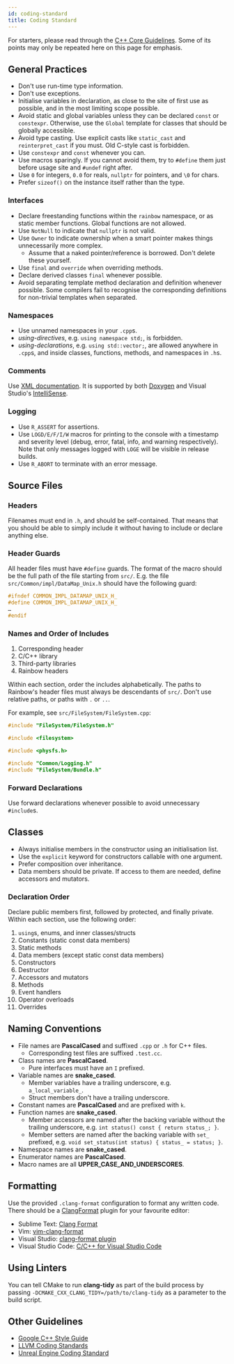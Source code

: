 ```yaml
---
id: coding-standard
title: Coding Standard
---
```


For starters, please read through the
[C++ Core Guidelines](https://isocpp.github.io/CppCoreGuidelines/CppCoreGuidelines).
Some of its points may only be repeated here on this page for emphasis.

## General Practices

* Don't use run-time type information.
* Don't use exceptions.
* Initialise variables in declaration, as close to the site of first use as
  possible, and in the most limiting scope possible.
* Avoid static and global variables unless they can be declared `const` or
  `constexpr`. Otherwise, use the `Global` template for classes that should be
  globally accessible.
* Avoid type casting. Use explicit casts like `static_cast` and
  `reinterpret_cast` if you must. Old C-style cast is forbidden.
* Use `constexpr` and `const` whenever you can.
* Use macros sparingly. If you cannot avoid them, try to `#define` them just
  before usage site and `#undef` right after.
* Use `0` for integers, `0.0` for reals, `nullptr` for pointers, and `\0` for
  chars.
* Prefer `sizeof()` on the instance itself rather than the type.

### Interfaces

* Declare freestanding functions within the `rainbow` namespace, or as static
  member functions. Global functions are not allowed.
* Use `NotNull` to indicate that `nullptr` is not valid.
* Use `Owner` to indicate ownership when a smart pointer makes things
  unnecessarily more complex.
  * Assume that a naked pointer/reference is borrowed. Don't delete these
    yourself.
* Use `final` and `override` when overriding methods.
* Declare derived classes `final` whenever possible.
* Avoid separating template method declaration and definition whenever possible.
  Some compilers fail to recognise the corresponding definitions for non-trivial
  templates when separated.

### Namespaces

* Use unnamed namespaces in your `.cpp`s.
* _using-directives_, e.g. `using namespace std;`, is forbidden.
* _using-declarations_, e.g. `using std::vector;`, are allowed anywhere in
  `.cpp`s, and inside classes, functions, methods, and namespaces in `.h`s.

### Comments

Use [XML documentation](https://docs.microsoft.com/en-us/cpp/build/reference/xml-documentation-visual-cpp).
It is supported by both [Doxygen](http://doxygen.org/) and Visual Studio's
[IntelliSense](https://docs.microsoft.com/en-us/visualstudio/ide/using-intellisense).

### Logging

* Use `R_ASSERT` for assertions.
* Use `LOGD/E/F/I/W` macros for printing to the console with a timestamp and
  severity level (debug, error, fatal, info, and warning respectively). Note
  that only messages logged with `LOGE` will be visible in release builds.
* Use `R_ABORT` to terminate with an error message.

## Source Files

### Headers

Filenames must end in `.h`, and should be self-contained. That means that you
should be able to simply include it without having to include or declare
anything else.

### Header Guards

All header files must have `#define` guards. The format of the macro should be
the full path of the file starting from `src/`. E.g. the file
`src/Common/impl/DataMap_Unix.h` should have the following guard:

```c++
#ifndef COMMON_IMPL_DATAMAP_UNIX_H_
#define COMMON_IMPL_DATAMAP_UNIX_H_
…
#endif
```

### Names and Order of Includes

1. Corresponding header
2. C/C++ library
3. Third-party libraries
4. Rainbow headers

Within each section, order the includes alphabetically. The paths to Rainbow's
header files must always be descendants of `src/`. Don't use relative paths, or
paths with `.` or `..`.

For example, see `src/FileSystem/FileSystem.cpp`:

```c++
#include "FileSystem/FileSystem.h"

#include <filesystem>

#include <physfs.h>

#include "Common/Logging.h"
#include "FileSystem/Bundle.h"
```

### Forward Declarations

Use forward declarations whenever possible to avoid unnecessary `#include`s.

## Classes

* Always initialise members in the constructor using an initialisation list.
* Use the `explicit` keyword for constructors callable with one argument.
* Prefer composition over inheritance.
* Data members should be private. If access to them are needed, define accessors
  and mutators.

### Declaration Order

Declare public members first, followed by protected, and finally private. Within
each section, use the following order:

1. `using`s, enums, and inner classes/structs
2. Constants (static const data members)
3. Static methods
4. Data members (except static const data members)
5. Constructors
6. Destructor
7. Accessors and mutators
8. Methods
9. Event handlers
10. Operator overloads
11. Overrides

## Naming Conventions

* File names are **PascalCased** and suffixed `.cpp` or `.h` for C++ files.
  * Corresponding test files are suffixed `.test.cc`.
* Class names are **PascalCased**.
  * Pure interfaces must have an `I` prefixed.
* Variable names are **snake_cased**.
  * Member variables have a trailing underscore, e.g. `a_local_variable_`.
  * Struct members don't have a trailing underscore.
* Constant names are **PascalCased** and are prefixed with `k`.
* Function names are **snake_cased**.
  * Member accessors are named after the backing variable without the trailing
    underscore, e.g. `int status() const { return status_; }`.
  * Member setters are named after the backing variable with `set_` prefixed,
    e.g. `void set_status(int status) { status_ = status; }`.
* Namespace names are **snake_cased**.
* Enumerator names are **PascalCased**.
* Macro names are all **UPPER_CASE_AND_UNDERSCORES**.

## Formatting

Use the provided `.clang-format` configuration to format any written code. There
should be a [ClangFormat](https://clang.llvm.org/docs/ClangFormat.html) plugin
for your favourite editor:

* Sublime Text: [Clang Format](https://github.com/rosshemsley/SublimeClangFormat)
* Vim: [vim-clang-format](https://github.com/rhysd/vim-clang-format)
* Visual Studio: [clang-format plugin](https://llvm.org/builds/)
* Visual Studio Code: [C/C++ for Visual Studio Code](https://code.visualstudio.com/docs/languages/cpp)

## Using Linters

You can tell CMake to run **clang-tidy** as part of the build process by passing
`-DCMAKE_CXX_CLANG_TIDY=/path/to/clang-tidy` as a parameter to the build script.

## Other Guidelines

* [Google C++ Style Guide](https://google.github.io/styleguide/cppguide.html)
* [LLVM Coding Standards](https://llvm.org/docs/CodingStandards.html)
* [Unreal Engine Coding Standard](https://docs.unrealengine.com/Programming/Development/CodingStandard/)
